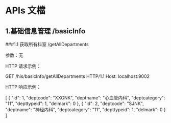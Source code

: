 # APIs 文檔
## 1.基础信息管理 /basicInfo
###1.1 获取所有科室 /getAllDepartments

参数：无

HTTP 请求示例：

GET /his/basicInfo/getAllDepartments HTTP/1.1 
Host: localhost:9002

HTTP 响应示例：

[
  {
    "id": 1,
    "deptcode": "XXGNK",
    "deptname": "心血管内科",
    "deptcategory": "11",
    "depttypeid": 1,
    "delmark": 0
  },
  {
    "id": 2,
    "deptcode": "SJNK",
    "deptname": "神经内科",
    "deptcategory": "11",
    "depttypeid": 1,
    "delmark": 0
  }
 ]
 
 




